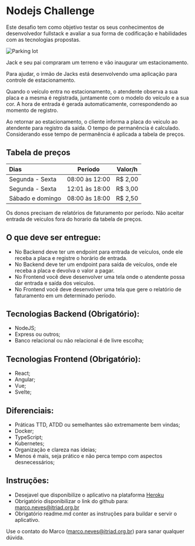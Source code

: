 # Nodejs Challenge

Este desafio tem como objetivo testar os seus conhecimentos de desenvolvedor fullstack e avaliar a sua forma de codificação e habilidades com as tecnologias propostas.

![Parking lot](https://driving-tests.org/wp-content/uploads/2012/02/back-parking.jpg)

Jack e seu pai compraram um terreno e vão inaugurar um estacionamento.

Para ajudar, o irmão de Jacks está desenvolvendo uma aplicação para controle de estacionamento.

Quando o veículo entra no estacionamento, o atendente observa a sua placa e a mesma é registrada, juntamente com o modelo do veículo e a sua cor. A hora de entrada é gerada automaticamente, correspondendo ao momento de registro.

Ao retornar ao estacionamento, o cliente informa a placa do veiculo ao atendente para registro da saída. O tempo de permanência é calculado. Considerando esse tempo de permanência é aplicada a tabela de preços.


## Tabela de preços
Dias | Período | Valor/h
:--------- | :------: | :------:
Segunda - Sexta | 08:00 às 12:00 | R$ 2,00
Segunda - Sexta | 12:01 às 18:00 |  R$ 3,00
Sábado e domingo | 08:00 às 18:00 | R$ 2,50

Os donos precisam de relatórios de faturamento por período. Não aceitar entrada de veiculos fora do horario da tabela de preços.

## O que deve ser entregue:
* No Backend deve ter um endpoint para entrada de veículos, onde ele receba a placa e registre o horário de entrada.
* No Backend deve ter um endpoint para saída de veículos, onde ele receba a placa e devolva o valor a pagar. 
* No Frontend você deve desenvolver uma tela onde o atendente possa dar entrada e saída dos veiculos.
* No Frontend você deve desenvolver uma tela que gere o relatório de faturamento em um determinado período.

## Tecnologias Backend (Obrigatório):
* NodeJS;
* Express ou outros;
* Banco relacional ou não relacional é de livre escolha;

## Tecnologias Frontend (Obrigatório):
* React;
* Angular;
* Vue;
* Svelte;

## Diferenciais:
* Práticas TTD, ATDD ou semelhantes são extremamente bem vindas;
* Docker;
* TypeScript;
* Kubernetes;
* Organização e clareza nas ideias;
* Menos é mais, seja prático e não perca tempo com aspectos desnecessários;

## Instruções: 
* Desejavel que disponibilize o aplicativo na plataforma [Heroku](https://www.heroku.com)
* Obrigatório disponibilizar o link do github para: marco.neves@itriad.org.br
* Obrigatório readme.md conter as instruções para buildar e servir o aplicativo.

Use o contato do Marco (marco.neves@itriad.org.br) para sanar qualquer dúvida.
